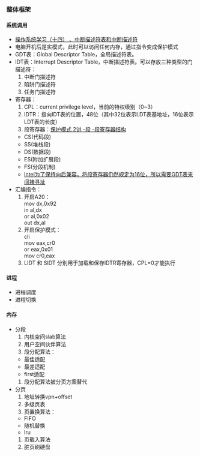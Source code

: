 ### 整体框架

#### 系统调用
* [操作系统学习（十四） 、中断描述符表和中断描述符](https://www.cnblogs.com/ay-a/p/9191051.html)
* 电脑开机后是实模式，此时可以访问任何内存，通过指令变成保护模式
* GDT表：Global Descriptor Table，全局描述符表。
* IDT表：Interrupt Descriptor Table，中断描述符表。可以存放三种类型的门描述符：
  1. 中断门描述符
  1. 陷阱门描述符
  1. 任务门描述符
* 寄存器：
  1. CPL：current privilege level，当前的特权级别（0~3）
  1. IDTR：指向IDT表的位置，48位（其中32位表示LDT表基地址，16位表示LDT表的长度）
  1. 段寄存器：[保护模式 2讲 -段 -段寄存器结构](https://cloud.tencent.com/developer/article/1654588)
    * CS(代码段)
    * SS(堆栈段)
    * DS(数据段)
    * ES(附加扩展段)
    * FS(分段机制)
    * [Intel为了保持向后兼容，将段寄存器仍然规定为16位，所以需要GDT表来间接寻址](https://blog.csdn.net/weixin_38134600/article/details/88533435)
* 汇编指令：
  1. 开启A20：<br/>mov dx,0x92<br/> in al,dx<br/> or al,0x02<br/> out dx,al<br/>
  1. 开启保护模式：<br/>cli<br/> mov eax,cr0<br/> or eax,0x01<br/> mov cr0,eax<br/>
  1. LIDT 和 SIDT 分别用于加载和保存IDTR寄存器，CPL=0才能执行

#### 进程
* 进程调度
* 进程切换

#### 内存
* 分段
  1. 内核空间slab算法
  1. 用户空间伙伴算法
  1. 段分配算法：
    * 最佳适配
    * 最差适配
    * first适配
  1. 段分配算法被分页方案替代
* 分页
  1. 地址转换vpn+offset
  1. 多级页表
  1. 页置换算法：
    * FIFO
    * 随机替换
    * lru
  1. 页载入算法
  1. 脏页刷硬盘




